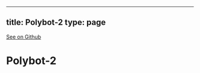 
---
title: Polybot-2
type: page
---

[See on Github](https://github.com/jakeroggenbuck/Polybot-2/)

# Polybot-2
